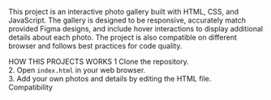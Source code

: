 This project is an interactive photo gallery built with HTML, CSS, and JavaScript. The gallery is designed 
to be responsive, accurately match provided Figma designs, and include hover interactions to display 
additional details about each photo. The project is also compatible on different browser and follows 
best practices for code quality. 

HOW THIS PROJECTS WORKS
1 Clone the repository.  
2. Open `index.html` in your web browser.  
3. Add your own photos and details by editing the HTML file.  
Compatibility 
